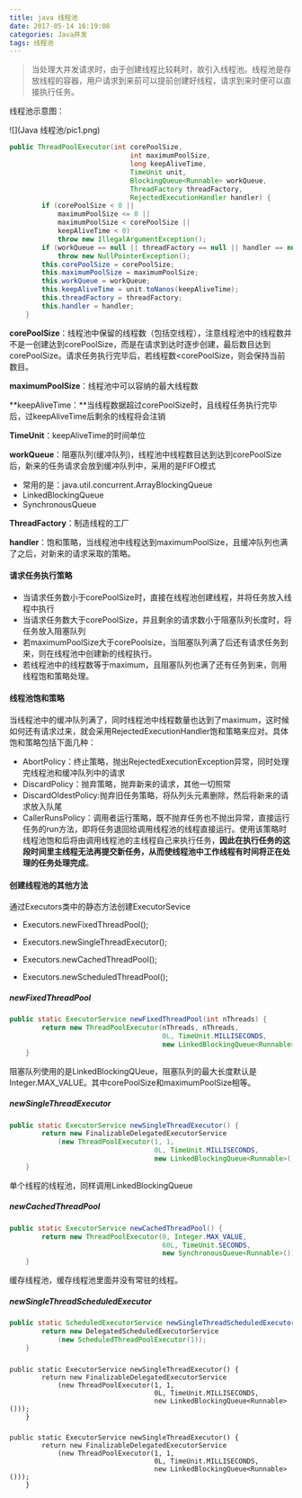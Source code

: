 ```yaml
---
title: java 线程池
date: 2017-05-14 16:19:08
categories: Java并发
tags: 线程池
---
```


>当处理大并发请求时，由于创建线程比较耗时，故引入线程池。线程池是存放线程的容器，用户请求到来前可以提前创建好线程，请求到来时便可以直接执行任务。

线程池示意图：

![](Java 线程池/pic1.png)



```Java
public ThreadPoolExecutor(int corePoolSize,
                              int maximumPoolSize,
                              long keepAliveTime,
                              TimeUnit unit,
                              BlockingQueue<Runnable> workQueue,
                              ThreadFactory threadFactory,
                              RejectedExecutionHandler handler) {
        if (corePoolSize < 0 ||
            maximumPoolSize <= 0 ||
            maximumPoolSize < corePoolSize ||
            keepAliveTime < 0)
            throw new IllegalArgumentException();
        if (workQueue == null || threadFactory == null || handler == null)
            throw new NullPointerException();
        this.corePoolSize = corePoolSize;
        this.maximumPoolSize = maximumPoolSize;
        this.workQueue = workQueue;
        this.keepAliveTime = unit.toNanos(keepAliveTime);
        this.threadFactory = threadFactory;
        this.handler = handler;
    }
```

**corePoolSize**：线程池中保留的线程数（包括空线程），注意线程池中的线程数并不是一创建达到corePoolSize，而是在请求到达时逐步创建，最后数目达到corePoolSize。请求任务执行完毕后，若线程数<corePoolSize，则会保持当前数目。

**maximumPoolSize**：线程池中可以容纳的最大线程数

**keepAliveTime：**当线程数据超过corePoolSize时，且线程任务执行完毕后，过keepAliveTime后剩余的线程将会注销

**TimeUnit**：keepAliveTime的时间单位

**workQueue**：阻塞队列(缓冲队列)，线程池中线程数目达到达到corePoolSize后，新来的任务请求会放到缓冲队列中，采用的是FIFO模式

* 常用的是：java.util.concurrent.ArrayBlockingQueue
* LinkedBlockingQueue
* SynchronousQueue

**ThreadFactory**：制造线程的工厂

**handler**：饱和策略，当线程池中线程达到maximumPoolSize，且缓冲队列也满了之后，对新来的请求采取的策略。



#### 请求任务执行策略

* 当请求任务数小于corePoolSize时，直接在线程池创建线程，并将任务放入线程中执行
* 当请求任务数大于corePoolSize，并且剩余的请求数小于阻塞队列长度时，将任务放入阻塞队列
* 若maximumPoolSize大于corePoolsize，当阻塞队列满了后还有请求任务到来，则在线程池中创建新的线程执行。
* 若线程池中的线程数等于maximum，且阻塞队列也满了还有任务到来，则用线程饱和策略处理。

#### 线程池饱和策略

当线程池中的缓冲队列满了，同时线程池中线程数量也达到了maximum，这时候如何还有请求过来，就会采用RejectedExecutionHandler饱和策略来应对。具体饱和策略包括下面几种：

* AbortPolicy：终止策略，抛出RejectedExecutionException异常，同时处理完线程池和缓冲队列中的请求
* DiscardPolicy：抛弃策略，抛弃新来的请求，其他一切照常
* DiscardOldestPolicy:抛弃旧任务策略，将队列头元素删除，然后将新来的请求放入队尾
* CallerRunsPolicy：调用者运行策略，既不抛弃任务也不抛出异常，直接运行任务的run方法，即将任务退回给调用线程池的线程直接运行。使用该策略时线程池饱和后将由调用线程池的主线程自己来执行任务，**因此在执行任务的这段时间里主线程无法再提交新任务，从而使线程池中工作线程有时间将正在处理的任务处理完成**。


#### 创建线程池的其他方法

通过Executors类中的静态方法创建ExecutorSevice

* Executors.newFixedThreadPool();

* Executors.newSingleThreadExecutor();

* Executors.newCachedThreadPool();

* Executors.newScheduledThreadPool();

##### newFixedThreadPool

```java
public static ExecutorService newFixedThreadPool(int nThreads) {
        return new ThreadPoolExecutor(nThreads, nThreads,
                                      0L, TimeUnit.MILLISECONDS,
                                      new LinkedBlockingQueue<Runnable>());
    }
```

阻塞队列使用的是LinkedBlockingQUeue，阻塞队列的最大长度默认是Integer.MAX_VALUE。其中corePoolSize和maximumPoolSize相等。

##### newSingleThreadExecutor

```java
public static ExecutorService newSingleThreadExecutor() {
        return new FinalizableDelegatedExecutorService
            (new ThreadPoolExecutor(1, 1,
                                    0L, TimeUnit.MILLISECONDS,
                                    new LinkedBlockingQueue<Runnable>()));
    }
```

单个线程的线程池，同样调用LinkedBlockingQueue

##### newCachedThreadPool

```java
public static ExecutorService newCachedThreadPool() {
        return new ThreadPoolExecutor(0, Integer.MAX_VALUE,
                                      60L, TimeUnit.SECONDS,
                                      new SynchronousQueue<Runnable>());
    }
```

缓存线程池，缓存线程池里面并没有常驻的线程。

##### newSingleThreadScheduledExecutor

```Java
public static ScheduledExecutorService newSingleThreadScheduledExecutor() {
        return new DelegatedScheduledExecutorService
            (new ScheduledThreadPoolExecutor(1));
    }
```



##### 

##### 

```
public static ExecutorService newSingleThreadExecutor() {
        return new FinalizableDelegatedExecutorService
            (new ThreadPoolExecutor(1, 1,
                                    0L, TimeUnit.MILLISECONDS,
                                    new LinkedBlockingQueue<Runnable>()));
    }
```

##### 

##### 

```
public static ExecutorService newSingleThreadExecutor() {
        return new FinalizableDelegatedExecutorService
            (new ThreadPoolExecutor(1, 1,
                                    0L, TimeUnit.MILLISECONDS,
                                    new LinkedBlockingQueue<Runnable>()));
    }
```

##### 